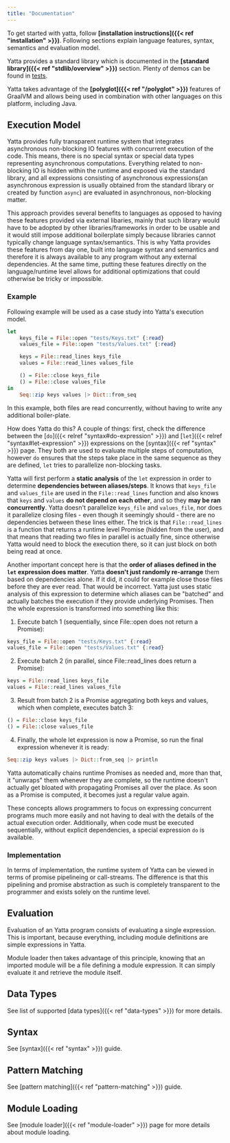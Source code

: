 ```yaml
---
title: "Documentation"
---
```


To get started with yatta, follow **[installation instructions]({{< ref "installation" >}})**. Following sections explain language features, syntax, semantics and evaluation model.

Yatta provides a standard library which is documented in the **[standard library]({{< ref "stdlib/overview" >}})** section.
Plenty of demos can be found in [tests](https://github.com/yatta-lang/yatta/tree/master/language/tests).

Yatta takes advantage of the **[polyglot]({{< ref "/polyglot" >}})** features of GraalVM and allows being used in combination with other languages on this platform, including Java.

## Execution Model
Yatta provides fully transparent runtime system that integrates asynchronous non-blocking IO features with concurrent execution of the code. This means, there is no special syntax or special data types representing asynchronous computations. Everything related to non-blocking IO is hidden within the runtime and exposed via the standard library, and all expressions consisting of asynchronous expressions(an asynchronous expression is usually obtained from the standard library or created by function `async`) are evaluated in asynchronous, non-blocking matter.

This approach provides several benefits to languages as opposed to having these features provided via external libaries, mainly that such library would have to be adopted by other libraries/frameworks in order to be usable and it would still impose additional boilerplate simply because libraries cannot typically change language syntax/semantics. This is why Yatta provides these features from day one, built into language syntax and semantics and therefore it is always available to any program without any external dependencies. At the same time, putting these features directly on the language/runtime level allows for additional optimizations that could otherwise be tricky or impossible.

### Example
Following example will be used as a case study into Yatta's execution model.

```haskell
let
    keys_file = File::open "tests/Keys.txt" {:read}
    values_file = File::open "tests/Values.txt" {:read}

    keys = File::read_lines keys_file
    values = File::read_lines values_file

    () = File::close keys_file
    () = File::close values_file
in
    Seq::zip keys values |> Dict::from_seq
```

In this example, both files are read concurrently, without having to write any additional boiler-plate.

How does Yatta do this? A couple of things: first, check the difference between the [`do`]({{< relref "syntax#do-expression" >}}) and [`let`]({{< relref "syntax#let-expression" >}}) expressions on the [syntax]({{< ref "syntax" >}}) page. They both are used to evaluate multiple steps of computation, however `do` ensures that the steps take place in the same sequence as they are defined, `let` tries to parallelize non-blocking tasks.

Yatta will first perform a **static analysis** of the `let` expression in order to determine **dependencies between aliases/steps**. It knows that `keys_file` and `values_file` are used in the `File::read_lines` function and also knows that `keys` and `values` **do not depend on each other**, and so they **may be ran concurrently**. Yatta doesn't parallelize `keys_file` and `values_file`, nor does it parallelize closing files - even though it seemingly should -  there are no dependencies between these lines either. The trick is that `File::read_lines` is a function that returns a runtime level Promise (hidden from the user), and that means that reading two files in parallel is actually fine, since otherwise Yatta would need to block the execution there, so it can just block on both being read at once.

Another important concept here is that the **order of aliases defined in the `let` expression does matter**. Yatta **doesn't just randomly re-arrange** them based on dependencies alone. If it did, it could for example close those files before they are ever read. That would be incorrect. Yatta just uses static analysis of this expression to determine which aliases can be "batched" and actually batches the execution if they provide underlying Promises. Then the whole expression is transformed into something like this:

1. Execute batch 1 (sequentially, since File::open does not return a Promise):
```haskell
keys_file = File::open "tests/Keys.txt" {:read}
values_file = File::open "tests/Values.txt" {:read}
```

2. Execute batch 2 (in parallel, since File::read_lines does return a Promise):
```haskell
keys = File::read_lines keys_file
values = File::read_lines values_file
```

3. Result from batch 2 is a Promise aggregating both keys and values, which when complete, executes batch 3:
```haskell
() = File::close keys_file
() = File::close values_file
```

4. Finally, the whole let expression is now a Promise, so run the final expression whenever it is ready:
```haskell
Seq::zip keys values |> Dict::from_seq |> println
```
Yatta automatically chains runtime Promises as needed and, more than that, it "unwraps" them whenever they are complete, so the runtime doesn't actually get bloated with propagating Promises all over the place. As soon as a Promise is computed, it becomes just a regular value again.

These concepts allows programmers to focus on expressing concurrent programs much more easily and not having to deal with the details of the actual execution order. Additionally, when code must be executed sequentially, without explicit dependencies, a special expression `do` is available.

### Implementation
In terms of implementation, the runtime system of Yatta can be viewed in terms of promise pipelineing or call-streams. The difference is that this pipelining and promise abstraction as such is completely transparent to the programmer and exists solely on the runtime level.

## Evaluation
Evaluation of an Yatta program consists of evaluating a single expression. This is important, because everything, including module definitions are simple expressions in Yatta.

Module loader then takes advantage of this principle, knowing that an imported module will be a file defining a module expression. It can simply evaluate it and retrieve the module itself.

## Data Types
See list of supported [data types]({{< ref "data-types" >}}) for more details.

## Syntax
See [syntax]({{< ref "syntax" >}}) guide.

## Pattern Matching
See [pattern matching]({{< ref "pattern-matching" >}}) guide.

## Module Loading
See [module loader]({{< ref "module-loader" >}}) page for more details about module loading.
